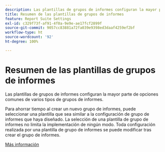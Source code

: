 ```yaml
---
description: Las plantillas de grupos de informes configuran la mayor parte de opciones comunes de varios tipos de grupos de informes.
title: Resumen de las plantillas de grupos de informes
feature: Report Suite Settings
exl-id: c329f73f-af91-4f0a-9e9e-ae17fcf2899f
source-git-commit: 9057cc83881a72fa039e9398ed3daaf4259ef2bf
workflow-type: ht
source-wordcount: '92'
ht-degree: 100%

---
```


# Resumen de las plantillas de grupos de informes

Las plantillas de grupos de informes configuran la mayor parte de opciones comunes de varios tipos de grupos de informes.

Para ahorrar tiempo al crear un nuevo grupo de informes, puede seleccionar una plantilla que sea similar a la configuración de grupo de informes que haya diseñado. La selección de una plantilla de grupo de informes no limita la implementación de ningún modo. Toda configuración realizada por una plantilla de grupo de informes se puede modificar tras crear el grupo de informes.

[Más información](/help/admin/admin/c-manage-report-suites/c-report-suite-templates/default-rs-template.md)

